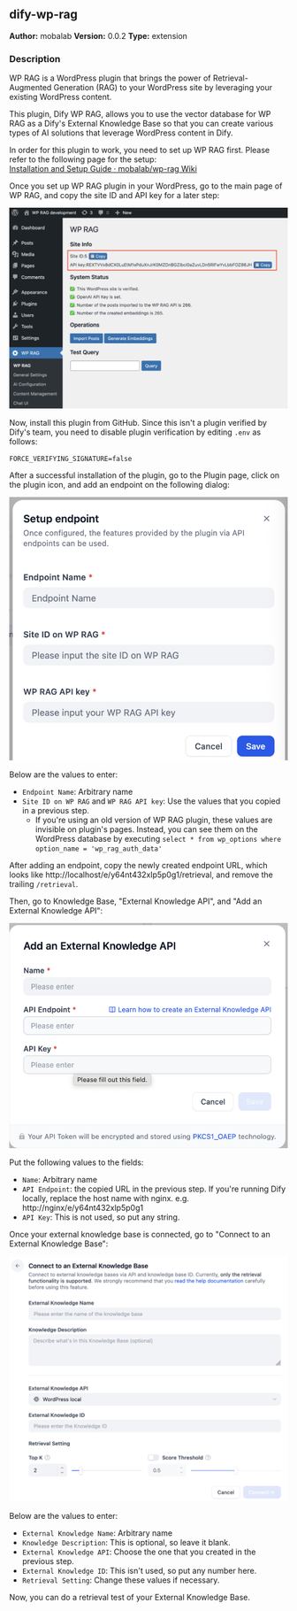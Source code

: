 ## dify-wp-rag

**Author:** mobalab
**Version:** 0.0.2
**Type:** extension

### Description

WP RAG is a WordPress plugin that brings the power of Retrieval-Augmented Generation (RAG) to your WordPress site
by leveraging your existing WordPress content.

This plugin, Dify WP RAG, allows you to use the vector database for WP RAG as a Dify's External Knowledge Base
so that you can create various types of AI solutions that leverage WordPress content in Dify.

In order for this plugin to work, you need to set up WP RAG first.
Please refer to the following page for the setup:  
[Installation and Setup Guide · mobalab/wp-rag Wiki](https://github.com/mobalab/wp-rag/wiki/Installation-and-Setup-Guide)

Once you set up WP RAG plugin in your WordPress, go to the main page of WP RAG,
and copy the site ID and API key for a later step:

<img src="./_assets/wp-rag-site-info.png" width="600" />

Now, install this plugin from GitHub. Since this isn't a plugin verified by Dify's team,
you need to disable plugin verification by editing `.env` as follows:

```
FORCE_VERIFYING_SIGNATURE=false
```

After a successful installation of the plugin, go to the Plugin page, click on the plugin icon,
and add an endpoint on the following dialog:

<img src="./_assets/dify-wp-rag-endpoint.png" width="600" />

Below are the values to enter:

* `Endpoint Name`: Arbitrary name
* `Site ID on WP RAG` and `WP RAG API key`: Use the values that you copied in a previous step.
  * If you're using an old version of WP RAG plugin, these values are invisible on plugin's pages. Instead,
    you can see them on the WordPress database by executing `select * from wp_options where option_name = 'wp_rag_auth_data'`

After adding an endpoint, copy the newly created endpoint URL, which looks like http://localhost/e/y64nt432xlp5p0g1/retrieval,
and remove the trailing `/retrieval`.

Then, go to Knowledge Base, "External Knowledge API", and "Add an External Knowledge API":

<img src="./_assets/dify-external-knowledge-api.png" width="600" />

Put the following values to the fields:
* `Name`: Arbitrary name
* `API Endpoint`: the copied URL in the previous step. If you're running Dify locally, replace the host name with nginx. e.g. http://nginx/e/y64nt432xlp5p0g1
* `API Key`: This is not used, so put any string.

Once your external knowledge base is connected, go to "Connect to an External Knowledge Base":

<img src="./_assets/dify-connect-to-external-knowledge-base.png" width="600" />

Below are the values to enter:
* `External Knowledge Name`: Arbitrary name
* `Knowledge Description`: This is optional, so leave it blank.
* `External Knowledge API`: Choose the one that you created in the previous step.
* `External Knowledge ID`: This isn't used, so put any number here.
* `Retrieval Setting`: Change these values if necessary.

Now, you can do a retrieval test of your External Knowledge Base.
